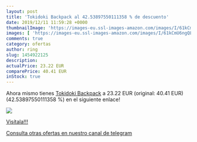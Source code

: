 ```yaml
---
layout: post
title: 'Tokidoki Backpack al 42.53897550111358 % de descuento'
date: 2019/12/11 11:59:28 +0000
thumbnailImage: 'https://images-eu.ssl-images-amazon.com/images/I/61kCmU6ngQL._SL200_.jpg'
images: [ 'https://images-eu.ssl-images-amazon.com/images/I/61kCmU6ngQL._SL200_.jpg' ]
comments: true
category: ofertas
author: ring
slug: 1454922125
description:
actualPrice: 23.22 EUR
comparePrice: 40.41 EUR
inStock: true
---
```


Ahora mismo tienes [Tokidoki Backpack](https://www.amazon.com/dp/1454922125/?tag=redken08-20) a 23.22 EUR (original: 40.41 EUR) (42.53897550111358 %) en el siguiente enlace!

[![](https://images-eu.ssl-images-amazon.com/images/I/61kCmU6ngQL._SL200_.jpg)](https://www.amazon.com/dp/1454922125/?tag=redken08-20)

[Visítala!!!](https://www.amazon.com/dp/1454922125/?tag=redken08-20)

[Consulta otras ofertas en nuestro canal de telegram](https://t.me/s/ofertas25)

